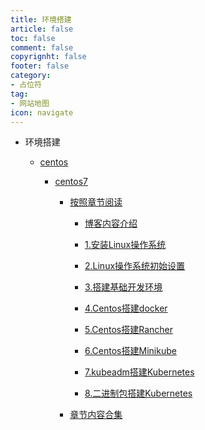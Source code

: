 ```yaml
---
title: 环境搭建
article: false
toc: false
comment: false
copyrignht: false
footer: false
category:
- 占位符 
tag:
- 网站地图
icon: navigate 
---
```


- 环境搭建

    - <a href="centos">centos</a>

        - <a href="centos/centos7">centos7</a>


            - <a href="centos/centos7/shardings">按照章节阅读</a>

                - <a href="centos/centos7/shardings/centos7-chapter-0.博客内容介绍.html">博客内容介绍</a>

                - <a href="centos/centos7/shardings/centos7-chapter-1.安装Linux操作系统.html">1.安装Linux操作系统</a>

                - <a href="centos/centos7/shardings/centos7-chapter-2.Linux操作系统初始设置.html">2.Linux操作系统初始设置</a>

                - <a href="centos/centos7/shardings/centos7-chapter-3.搭建基础开发环境.html">3.搭建基础开发环境</a>

                - <a href="centos/centos7/shardings/centos7-chapter-4.Centos搭建docker.html">4.Centos搭建docker</a>

                - <a href="centos/centos7/shardings/centos7-chapter-5.Centos搭建Rancher.html">5.Centos搭建Rancher</a>

                - <a href="centos/centos7/shardings/centos7-chapter-6.Centos搭建Minikube.html">6.Centos搭建Minikube</a>

                - <a href="centos/centos7/shardings/centos7-chapter-7.kubeadm搭建Kubernetes.html">7.kubeadm搭建Kubernetes</a>

                - <a href="centos/centos7/shardings/centos7-chapter-8.二进制包搭建Kubernetes.html">8.二进制包搭建Kubernetes</a>

            - <a href="centos/centos7/centos7.html#intro">章节内容合集</a>
